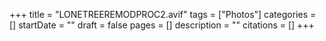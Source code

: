 +++
title = "LONETREEREMODPROC2.avif"
tags = ["Photos"]
categories = []
startDate = ""
draft = false
pages = []
description = ""
citations = []
+++
